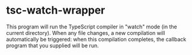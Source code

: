 # tsc-watch-wrapper

This program will run the TypeScript compiler in \"watch\" mode (in the current
directory). When any file changes, a new compilation will automatically be
triggered: when this compilation completes, the callback program that you
supplied will be run.

